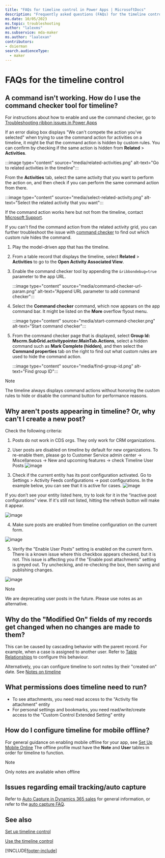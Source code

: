 ```yaml
---
title: "FAQs for timeline control in Power Apps | MicrosoftDocs"
description: "Frequently asked questions (FAQs) for the timeline control in Power Apps"
ms.date: 10/05/2023
ms.topic: troubleshooting
author: "lalexms"
ms.subservice: mda-maker
ms.author: "laalexan"
contributors:
- dsierman
search.audienceType: 
  - maker
---
```

# FAQs for the timeline control

## A command isn't working. How do I use the command checker tool for timeline?

For instructions about how to enable and use the command checker, go to  [Troubleshooting ribbon issues in Power Apps](/troubleshoot/power-platform/power-apps/create-and-use-apps/ribbon-issues)

If an error dialog box displays "We can't compete the action you've selected" when trying to use the command action for activities on a timeline, it might be that the command action is hidden by custom rules. You can confirm by checking if the same action is hidden from **Related** > **Activities**.

:::image type="content" source="media/related-activities.png" alt-text="Go to related activities in the timeline":::

From the **Activities** tab, select the same activity that you want to perform the action on, and then check if you can perform the same command action from there.

:::image type="content" source="media/select-related-activity.png" alt-text="Select the related activity that you want":::

If the command action works here but not from the timeline, contact [Microsoft Support](/power-platform/admin/get-help-support).

If you can't find the command action from the related activity grid, you can further troubleshoot the issue with [command checker](https://powerapps.microsoft.com/en-us/blog/introducing-command-checker-for-model-app-ribbons/) to find out which custom rule hides the command.

1. Play the model-driven app that has the timeline.
1. From a table record that displays the timeline, select **Related** > **Activities** to go to the **Open Activity Associated View**.
1. Enable the command checker tool by appending the `&ribbondebug=true` parameter to the app URL.

   :::image type="content" source="media/command-checker-url-param.png" alt-text="Append URL parameter to add command checker":::

1. Select the **Command checker** command, which now appears on the app command bar. It might be listed on the **More** overflow flyout menu.

   :::image type="content" source="media/start-command-checker.png" alt-text="Start command  checker":::

1. From the command checker page that is displayed, select **Group Id: Mscrm.SubGrid.activitypointer.MainTab.Actions**, select a hidden command such as **Mark Complete (hidden)**, and then select the **Command properties** tab on the right to find out what custom rules are used to hide the command action.

   :::image type="content" source="media/find-group-id.png" alt-text="Find group ID":::

> [!NOTE]
> The timeline always displays command actions without honoring the custom rules to hide or disable the command button for performance reasons.

## Why aren't posts appearing in timeline? Or, why can't I create a new post?

Check the following criteria:
1. Posts do not work in CDS orgs. They only work for CRM organizations.

2. User posts are disabled on timeline by default for new organizations. To re-enable them, please go to Customer Service admin center -> Miscellaneous -> New and upcoming features -> check Timeline User Posts
![image](https://github.com/MicrosoftDocs/powerapps-docs-pr/assets/35553346/b352e76f-0c57-4710-b729-97a800e211a0)

3. Check if the current entity has its post configuration activated. Go to Settings > Activity Feeds configurations -> post configurations. In the example below, you can see that it is active for cases.
![image](https://github.com/MicrosoftDocs/powerapps-docs-pr/assets/35553346/e3a9b8d5-e957-428b-88c5-740e05c10092)

If you don’t see your entity listed here, try to look for it in the “inactive post configurations” view. If it's still not listed, hitting the refresh button will make it appear.

![image](https://github.com/MicrosoftDocs/powerapps-docs-pr/assets/35553346/f973470c-1c4e-41fc-898c-820139280f19)

4. Make sure posts are enabled from timeline configuration on the current form.
   
![image](https://github.com/MicrosoftDocs/powerapps-docs-pr/assets/35553346/01dab0d5-97ec-4494-aa18-63927ed611d8)

5. Verify the "Enable User Posts" setting is enabled on the current form. There is a known issue where this checkbox appears checked, but it is not. This issue is affecting you if the "Enable post attachments" setting is greyed out. Try unchecking, and re-checking the box, then saving and publishing changes.
    
![image](https://github.com/MicrosoftDocs/powerapps-docs-pr/assets/35553346/cd4a3473-6050-482c-8103-6051baedfc3c)

> [!NOTE]
> We are deprecating user posts in the future. Please use notes as an alternative.

## Why do the "Modified On" fields of my records get changed when no changes are made to them?
This can be caused by cascading behavior with the parent record. For example, when a case is assigned to another user. Refer to [Table Relationships](../data-platform/create-edit-entity-relationships.md) to configure this behaviour.

Alternatively, you can configure timeline to sort notes by their "created on" date. See [Notes on timeline](set-up-timeline-control.md#notes-on-timeline)

## What permissions does timeline need to run?
* To see attachments, you need read access to the "Activity file attachment" entity
* For personal settings and bookmarks, you need read/write/create access to the "Custom Control Extended Setting" entity

## How do I configure timeline for mobile offline?
For general guidance on enabling mobile offline for your app, see [Set Up Mobile Online](../mobile/setup-mobile-offline.md) 
The offline profile must have the **Note** and **User** tables in order for timeline to function.

> [!NOTE]
> Only notes are available when offline

## Issues regarding email tracking/auto capture
Refer to [Auto Capture in Dynamics 365 sales](https://learn.microsoft.com/en-us/dynamics365/sales/free-auto-capture#what-is-auto-capture) for general information, or refer to the [auto capture FAQ](https://learn.microsoft.com/en-us/dynamics365/sales/faqs-sales-insights#auto-capture).

## See also

[Set up timeline control](set-up-timeline-control.md)

[Use the timeline control](../../user/add-activities.md)

[!INCLUDE[footer-include](../../includes/footer-banner.md)]
